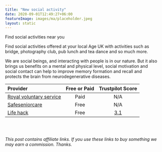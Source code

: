```yaml
---
title: "New social activity"
date: 2020-09-01T12:49:27+06:00
featureImage: images/ma/placeholder.jpeg
layout: static
---
```


Find social activities near you

Find social activities offered at your local Age UK with activities such as bridge, photography club, pub lunch and tea dance and so much more.

We are social beings, and interacting with people is in our nature. But it also brings us benefits on a mental and physical level, social motivation and social contact can help to improve memory formation and recall and protects the brain from neurodegenerative diseases.

| Provider      | Free or Paid  |  Trustpilot Score  |
| :-----------          | :--------------:      |  :--------------:         |
| [Royal voluntary service](https://www.royalvoluntaryservice.org.uk/our-services/social-activities/) | Paid | N/A
| [Safeseniorcare](https://saferseniorcare.com/recreational-activities-for-elderly-seniors/) | Free | N/A
| [Life hack](https://www.lifehack.org/articles/lifestyle/24-enriching-activities-50-somethings-should-their-free-time.html) | Free | [3.1](https://uk.trustpilot.com/review/lifehack.org) | 
  

<br/><br/>

*This post contains affiliate links. If you use these links to buy something we may
earn a commission. Thanks.*







